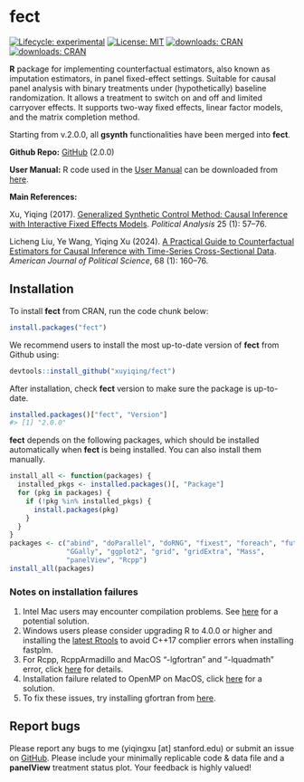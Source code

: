 
<!-- README.md is generated from README.Rmd. Please edit that file -->

# fect

<!-- badges: start -->

[![Lifecycle:
experimental](https://img.shields.io/badge/lifecycle-experimental-orange.svg)](https://www.tidyverse.org/lifecycle/#experimental)
[![License:
MIT](https://img.shields.io/badge/License-MIT-yellow.svg)](https://opensource.org/licenses/MIT)
[<img src="https://cranlogs.r-pkg.org/badges/grand-total/gsynth" alt="downloads: CRAN"/>](https://cran.r-project.org/web/packages/gsynth/index.html)
[<img src="https://cranlogs.r-pkg.org/badges/grand-total/fect" alt="downloads: CRAN"/>](https://cran.r-project.org/web/packages/fect/index.html)
<!-- badges: end -->

**R** package for implementing counterfactual estimators, also known as
imputation estimators, in panel fixed-effect settings. Suitable for
causal panel analysis with binary treatments under (hypothetically)
baseline randomization. It allows a treatment to switch on and off and
limited carryover effects. It supports two-way fixed effects, linear
factor models, and the matrix completion method.

Starting from v.2.0.0, all **gsynth** functionalities have been merged
into **fect**.

**Github Repo:** [GitHub](https://github.com/xuyiqing/fect) (2.0.0)

**User Manual:** R code used in the [User
Manual](https://yiqingxu.org/packages/fect/) can be downloaded from
[here](fect_examples.R).

**Main References:**

Xu, Yiqing (2017). [Generalized Synthetic Control Method: Causal
Inference with Interactive Fixed Effects
Models](https://www.cambridge.org/core/journals/political-analysis/article/generalized-synthetic-control-method-causal-inference-with-interactive-fixed-effects-models/B63A8BD7C239DD4141C67DA10CD0E4F3).
*Political Analysis* 25 (1): 57–76.

Licheng Liu, Ye Wang, Yiqing Xu (2024). [A Practical Guide to
Counterfactual Estimators for Causal Inference with Time-Series
Cross-Sectional
Data](https://yiqingxu.org/papers/english/2022_fect/LWX2022.pdf).
*American Journal of Political Science*, 68 (1): 160–76.

## Installation

To install **fect** from CRAN, run the code chunk below:

``` r
install.packages("fect")
```

We recommend users to install the most up-to-date version of **fect**
from Github using:

``` r
devtools::install_github("xuyiqing/fect")
```

After installation, check **fect** version to make sure the package is
up-to-date.

``` r
installed.packages()["fect", "Version"]
#> [1] "2.0.0"
```

**fect** depends on the following packages, which should be installed
automatically when **fect** is being installed. You can also install
them manually.

``` r
install_all <- function(packages) {
  installed_pkgs <- installed.packages()[, "Package"]
  for (pkg in packages) {
    if (!pkg %in% installed_pkgs) {
      install.packages(pkg)
    }
  }
}
packages <- c("abind", "doParallel", "doRNG", "fixest", "foreach", "future", 
              "GGally", "ggplot2", "grid", "gridExtra", "Mass", 
              "panelView", "Rcpp")
install_all(packages)
```

### Notes on installation failures

1.  Intel Mac users may encounter compilation problems. See
    [here](http://yiqingxu.org/public/BigSurError.pdf) for a potential
    solution.
2.  Windows users please consider upgrading R to 4.0.0 or higher and
    installing the [latest
    Rtools](https://cran.r-project.org/bin/windows/Rtools/) to avoid
    C++17 complier errors when installing fastplm.
3.  For Rcpp, RcppArmadillo and MacOS “-lgfortran” and “-lquadmath”
    error, click
    [here](http://thecoatlessprofessor.com/programming/rcpp-rcpparmadillo-and-os-x-mavericks-lgfortran-and-lquadmath-error/)
    for details.
4.  Installation failure related to OpenMP on MacOS, click
    [here](http://thecoatlessprofessor.com/programming/openmp-in-r-on-os-x/)
    for a solution.
5.  To fix these issues, try installing gfortran from
    [here](https://gcc.gnu.org/wiki/GFortranBinaries#MacOS%20clang4%20R%20Binaries%20from%20https://github.com/coatless/r-macos-clang).

## Report bugs

Please report any bugs to me (yiqingxu \[at\] stanford.edu) or submit an
issue on [GitHub](https://github.com/xuyiqing/fect/issues). Please
include your minimally replicable code & data file and a **panelView**
treatment status plot. Your feedback is highly valued!
